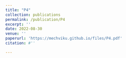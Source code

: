 ```yaml
---
title: "P4"
collection: publications
permalink: /publication/P4
excerpt: ''
date: 2022-08-30
venue: ''
paperurl: 'https://mechviku.github.io/files/P4.pdf'
citation: #''

---
```


[Download paper here]: (https://mechviku.github.io/files/P4.pdf)






